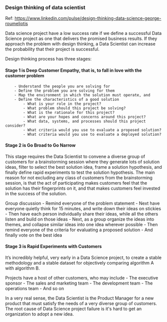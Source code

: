 ### Design thinking of data scientist

Ref: https://www.linkedin.com/pulse/design-thinking-data-science-george-roumeliotis

Data science project have a low success rate if we define a successful Data Science project as one that delivers the promised business 
results. If they approach the problem with design thinking, a Data Scientist can increase the probability that their project is successful.

Design thinking process has three stages:

#### Stage 1 is Deep Customer Empathy, that is, to fall in love with the customer problem
		- Understand the people you are solving for
		- Define the problem you are solving for them
		- Map the environment in which the solution must operate, and
		- Define the characteristics of a good solution
			- What is your role in the project?
			- What problem should this project be solving?
			- What is the rationale for this project?
			- What are your hopes and concerns around this project?
			- What data, systems, and processes should this project consider?
			- What criteria would you use to evaluate a proposed solution?
			- What criteria would you use to evaluate a deployed solution?
	
#### Stage 2 is Go Broad to Go Narrow

This stage requires the Data Scientist to convene a diverse group of customers for a brainstorming session where they generate lots of 
solution ideas, filter to select the best solution idea, frame a solution hypothesis, and finally define rapid experiments to test the 
solution hypothesis. The main reason for not excluding any class of customers from the brainstorming session, is that the act of 
participating makes customers feel that the solution has their fingerprints on it, and that makes customers feel invested in the 
success of the solution. 

Group discussion
		- Remind everyone of the problem statement
		- Next have everyone quietly think for 15 minutes, and write down their ideas on stickies
		- Then have each person individually share their ideas, while all the others listen and build on those ideas
		- Next, as a group organize the ideas into themes, and collapse similar ideas into one idea wherever possible
		- Then remind everyone of the criteria for evaluating a proposed solution
		- And finally vote on the best idea
	
#### Stage 3 is Rapid Experiments with Customers

It’s incredibly helpful, very early in a Data Science project, to create a stable methodology and a stable dataset for objectively
comparing algorithm A with algorithm B.

Projects have a host of other customers, who may include
		- The executive sponsor
		- The sales and marketing team
		- The development team
		- The operations team
		- And so on

In a very real sense, the Data Scientist is the Product Manager for a new product that must satisfy the needs of a very diverse group 
of customers. The root cause of Data Science project failure is it's hard to get an organization to adopt a new idea.


